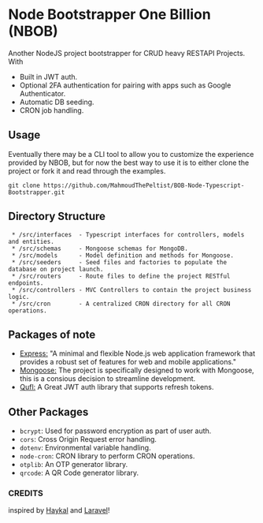 # Node Bootstrapper One Billion (NBOB)
Another NodeJS project bootstrapper for CRUD heavy RESTAPI Projects. With
 * Built in JWT auth.
 * Optional 2FA authentication for pairing with apps such as Google Authenticator.
 * Automatic DB seeding.
 * CRON job handling.
## Usage
Eventually there may be a CLI tool to allow you to customize the experience provided by NBOB, but for now the best way to use it is to either clone the project or fork it and read through the examples.

``` git clone https://github.com/MahmoudThePeltist/BOB-Node-Typescript-Bootstrapper.git ```
## Directory Structure
```
 * /src/interfaces  - Typescript interfaces for controllers, models and entities.
 * /src/schemas     - Mongoose schemas for MongoDB.
 * /src/models      - Model definition and methods for Mongoose.
 * /src/seeders     - Seed files and factories to populate the database on project launch.
 * /src/routers     - Route files to define the project RESTful endpoints. 
 * /src/controllers - MVC Controllers to contain the project business logic.
 * /src/cron        - A centralized CRON directory for all CRON operations.
```
## Packages of note
 * [Express:](expressjs.com) "A minimal and flexible Node.js web application framework that provides a robust set of features for web and mobile applications."
 * [Mongoose:](https://mongoosejs.com/) The project is specifically designed to work with Mongoose, this is a consious decision to streamline development.
 * [Qufl:](https://github.com/Mahamed-Belkheir/qufl) A Great JWT auth library that supports refresh tokens.
 
 ## Other Packages
 * `bcrypt`: Used for password encryption as part of user auth.
 * `cors`: Cross Origin Request error handling.
 * `dotenv`: Environmental variable handling.
 * `node-cron`: CRON library to perform CRON operations.
 * `otplib`: An OTP generator library.
 * `qrcode`: A QR Code generator library.

 ### CREDITS

 inspired by [Haykal](https://github.com/Mahamed-Belkheir/haykal) and [Laravel](https://laravel.com/)!